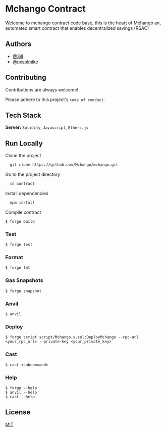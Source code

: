 # Mchango Contract

Welcome to mchango contract code base, this is the heart of Mchango an, automated smart contract that enables decentralized savings (RSAC)

## Authors

- [@3ill](https://www.github.com/3ill)
- [@nvsblmike](https://www.github.com/nvsblmike)

## Contributing

Contributions are always welcome!

Please adhere to this project's `code of conduct`.

## Tech Stack

**Server:** `Solidity`, `Javascript`, `Ethers.js`

## Run Locally

Clone the project

```bash
  git clone https://github.com/Mchango/mchango.git
```

Go to the project directory

```bash
  cd contract
```

Install dependencies

```bash
  npm install
```

Compile contract

```shell
$ forge build
```

### Test

```shell
$ forge test
```

### Format

```shell
$ forge fmt
```

### Gas Snapshots

```shell
$ forge snapshot
```

### Anvil

```shell
$ anvil
```

### Deploy

```shell
$ forge script script/Mchango.s.sol:DeployMchango --rpc-url <your_rpc_url> --private-key <your_private_key>
```

### Cast

```shell
$ cast <subcommand>
```

### Help

```shell
$ forge --help
$ anvil --help
$ cast --help
```

## License

[MIT](https://choosealicense.com/licenses/mit/)
